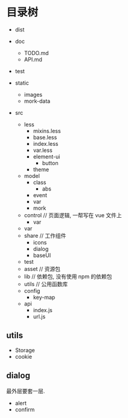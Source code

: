 # 目录树

+ dist

+ doc

  + TODO.md
  + API.md

+ test

+ static

  + images
  + mork-data

+ src

  + less
    + mixins.less
    + base.less
    + index.less
    + var.less
    + element-ui
      + button
    + theme
  + model
    + class
      + abs
    + event
    + var
    + mork
  + control // 页面逻辑, 一帮写在 vue 文件上
    + var
  + var
  + share // 工作组件
    + icons
    + dialog
    + baseUI
  + test
  + asset // 资源包
  + lib // 依赖包, 没有使用 npm 的依赖包
  + utils // 公用函数库

  - config
    - key-map
  - api
    - index.js
    - url.js



## utils

+ Storage
+ cookie



## dialog

最外层要套一层.

+ alert
+ confirm